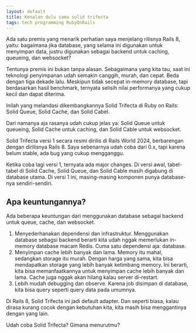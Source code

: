```yaml
---
layout: default
title: Kenalan dulu sama solid trifecta
tags: tech programming RubyOnRails
---
```


Ada satu premis yang menarik perhatian saya menjelang rilisnya Rails 8, yaitu: bagaimana jika database, yang selama ini digunakan untuk menyimpan data, justru digunakan sebagai backend untuk caching, queueing, dan websocket?

Tentunya premis ini bukan tanpa alasan. Sebagaimana yang kita tau, saat ini teknologi penyimpanan udah semakin canggih, murah, dan cepat. Beda dengan tiga dekade lalu. Meskipun tidak secepat in-memory database, tapi berdasarkan hasil benchmark, ternyata selisih nilai performanya yang cukup kecil dan dapat diterima.

Inilah yang melandasi dikembangkannya Solid Trifecta di Ruby on Rails: Solid Queue, Solid Cache, dan Solid Cabel.

Dari namanya aja rasanya udah cukup jelas ya: Solid Queue untuk queueing, Solid Cache untuk caching, dan Solid Cable untuk websocket.

Solid Trifecta versi 1 secara resmi dirilis di Rails World 2024, berbarengan dengan dirilisnya Rails 8. Saya sebenarnya udah coba dari 0.x, tapi karena belum stable, ada bug yang cukup mengganggu.

Ketika coba lagi versi 1, ternyata ada major changes. Di versi awal, tabel-tabel di Solid Cache, Solid Queue, dan Solid Cable masih digabung di database utama. Di versi 1 ini, masing-masing komponen punya database-nya sendiri-sendiri.

## Apa keuntungannya?

Ada beberapa keuntungan dari menggunakan database sebagai backend untuk queue, cache, dan websocket.

1. Menyederhanakan dependensi dan infrastruktur. Menggunakan database sebagsi backend berarti kita udah nggak memerlukan in-memory database macam Redis. Cuma satu dependensi aja: database.
2. Menyimpan cache lebih banyak dan lama. Memory itu mahal, sedangkan storage itu murah. Dengan harga yang sama, kita bisa mendapatkan storage yang lebih banyak ketimbang memory. Ini berarti, kita bisa memanfaatkannya untuk menyimpan cache lebih banyak dan lama. Cache juga nggak akan hilang kalau server di-restart.
3. Lebih mudah debugging dan observe. Karena job disimpan di database, kita bisa query seperti query data pada umumnya.

Di Rails 8, Solid Trifecta ini jadi default adapter. Dan seperti biasa, kalau dirasa kurang cocok dengan kebutuhan kita, kita masih bisa menggantinya dengan yang lain.

Udah coba Solid Trifecta? Gimana menurutmu?